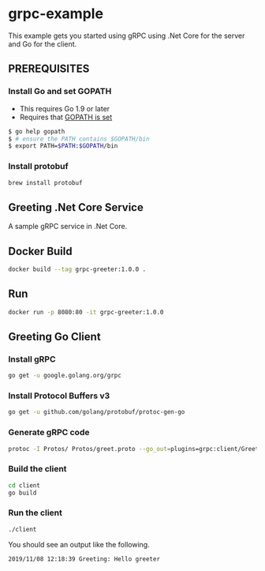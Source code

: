# grpc-example

This example gets you started using gRPC using .Net Core for the server and Go for the client.

## PREREQUISITES

### Install Go and set GOPATH

- This requires Go 1.9 or later
- Requires that [GOPATH is set](https://golang.org/doc/code.html#GOPATH)

```sh
$ go help gopath
$ # ensure the PATH contains $GOPATH/bin
$ export PATH=$PATH:$GOPATH/bin
```

### Install protobuf

```sh
brew install protobuf
```

## Greeting .Net Core Service

A sample gRPC service in .Net Core.

## Docker Build

```sh
docker build --tag grpc-greeter:1.0.0 .
```

## Run

```sh
docker run -p 8080:80 -it grpc-greeter:1.0.0
```

## Greeting Go Client

### Install gRPC

```sh
go get -u google.golang.org/grpc
```

### Install Protocol Buffers v3

```sh
go get -u github.com/golang/protobuf/protoc-gen-go
```

### Generate gRPC code

```sh
protoc -I Protos/ Protos/greet.proto --go_out=plugins=grpc:client/Greeting
```

### Build the client

```sh
cd client
go build
```

### Run the client

```sh
./client
```

You should see an output like the following.

```sh
2019/11/08 12:18:39 Greeting: Hello greeter
```
